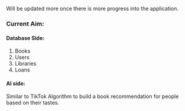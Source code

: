 Will be updated more once there is more progress into the application.

### Current Aim:

#### Database Side:
1. Books
2. Users
3. Libraries
4. Loans

#### AI side:
Similar to TikTok Algorithm to build a book recommendation for people based on their tastes.
